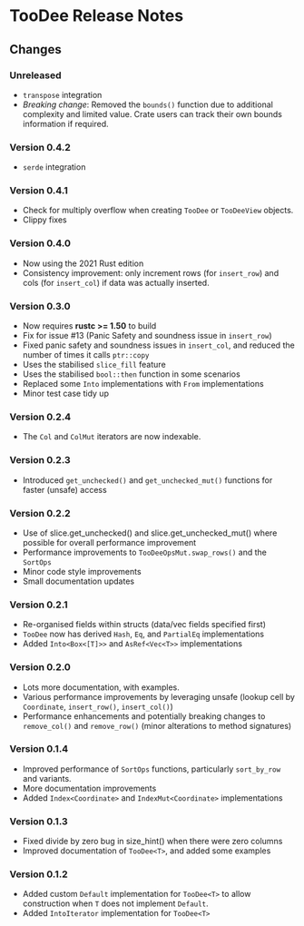 # TooDee Release Notes

## Changes

### Unreleased

- `transpose` integration
- _Breaking change_: Removed the `bounds()` function due to additional complexity and limited value. Crate users can track their own bounds information if required.

### Version 0.4.2

- `serde` integration

### Version 0.4.1

- Check for multiply overflow when creating `TooDee` or `TooDeeView` objects.
- Clippy fixes

### Version 0.4.0

- Now using the 2021 Rust edition
- Consistency improvement: only increment rows (for `insert_row`) and cols (for `insert_col`) if data was actually inserted.

### Version 0.3.0

- Now requires **rustc >= 1.50** to build
- Fix for issue #13 (Panic Safety and soundness issue in `insert_row`)
- Fixed panic safety and soundness issues in `insert_col`, and reduced the number of times it calls `ptr::copy`
- Uses the stabilised `slice_fill` feature
- Uses the stabilised `bool::then` function in some scenarios
- Replaced some `Into` implementations with `From` implementations
- Minor test case tidy up

### Version 0.2.4

- The `Col` and `ColMut` iterators are now indexable.

### Version 0.2.3

- Introduced `get_unchecked()` and `get_unchecked_mut()` functions for faster (unsafe) access

### Version 0.2.2

- Use of slice.get_unchecked() and slice.get_unchecked_mut() where possible for overall performance improvement
- Performance improvements to `TooDeeOpsMut.swap_rows()` and the `SortOps`
- Minor code style improvements
- Small documentation updates

### Version 0.2.1

- Re-organised fields within structs (data/vec fields specified first)
- `TooDee` now has derived `Hash`, `Eq`, and `PartialEq` implementations
- Added `Into<Box<[T]>>` and `AsRef<Vec<T>>` implementations

### Version 0.2.0

- Lots more documentation, with examples.
- Various performance improvements by leveraging unsafe (lookup cell by `Coordinate`, `insert_row()`, `insert_col()`)
- Performance enhancements and potentially breaking changes to `remove_col()` and `remove_row()` (minor alterations to method signatures)

### Version 0.1.4

- Improved performance of `SortOps` functions, particularly `sort_by_row` and variants.
- More documentation improvements
- Added `Index<Coordinate>` and `IndexMut<Coordinate>` implementations

### Version 0.1.3

- Fixed divide by zero bug in size_hint() when there were zero columns
- Improved documentation of `TooDee<T>`, and added some examples

### Version 0.1.2

- Added custom `Default` implementation for `TooDee<T>` to allow construction when `T`
  does not implement `Default`.
- Added `IntoIterator` implementation for `TooDee<T>`
